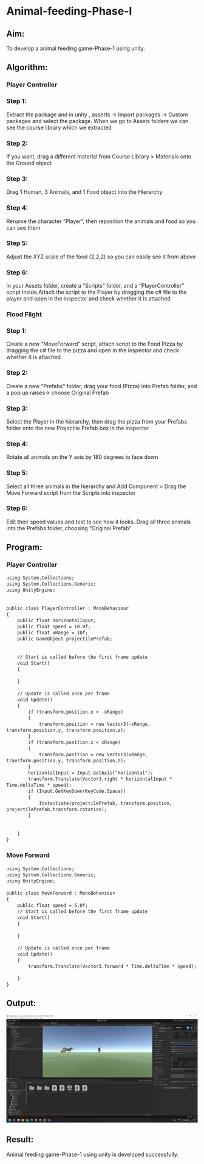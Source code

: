 # Animal-feeding-Phase-I

## Aim: 
To develop a animal feeding game-Phase-1 using unity.
## Algorithm:

### Player Controller
### Step 1: 
Extract the package and in unity , asserts -> Import packages -> Custom packages and select the package. When we go to Assets folders we can see the course library which we extracted
### Step 2:
 If you want, drag a different material from Course Library > Materials onto the Ground object
### Step 3:
 Drag 1 Human, 3 Animals, and 1 Food object into the Hierarchy
### Step 4:
 Rename the character “Player”, then reposition the animals and food so you can see them
### Step 5:
 Adjust the XYZ scale of the food (2,2,2) so you can easily see it from above
### Step 6:
 In your Assets folder, create a “Scripts” folder, and a “PlayerController” script inside.Attach the script to the Player by dragging the c# file to the player and open in the inspector and check whether it is attached

### Flood Flight
### Step 1:
 Create a new “MoveForward” script, attach script to the Food Pizza by dragging the c# file to the pizza and open in the inspector and check whether it is attached
### Step 2:
 Create a new “Prefabs” folder, drag your food (Pizza) into Prefab folder, and a pop up raises-> choose Original Prefab
### Step 3:
 Select the Player in the hierarchy, then drag the pizza from your Prefabs folder onto the new Projectile Prefab box in the inspector
### Step 4:
 Rotate all animals on the Y axis by 180 degrees to face down
### Step 5:
 Select all three animals in the hierarchy and Add Component > Drag the Move Forward script from the Scripts into inspector
### Step 6:
 Edit their speed values and test to see how it looks. Drag all three animals into the Prefabs folder, choosing “Original Prefab”

## Program:
### Player Controller
```
using System.Collections;
using System.Collections.Generic;
using UnityEngine;


public class PlayerController : MonoBehaviour
{
    public float horizontalInput;
    public float speed = 10.0f;
    public float xRange = 10f;
    public GameObject projectilePrefab;


    // Start is called before the first frame update
    void Start()
    {

    }

    // Update is called once per frame
    void Update()
    {
        if (transform.position.x < -xRange)
        {
            transform.position = new Vector3(-xRange, transform.position.y, transform.position.z);
        }
        if (transform.position.x < xRange)
        {
            transform.position = new Vector3(xRange, transform.position.y, transform.position.z);
        }
        horizontalInput = Input.GetAxis("Horizontal");
        transform.Translate(Vector3.right * horizontalInput * Time.deltaTime * speed);
        if (Input.GetKeyDown(KeyCode.Space))
        {
            Instantiate(projectilePrefab, transform.position, projectilePrefab.transform.rotation);
        }


    }
}
```
### Move Forward
```
using System.Collections;
using System.Collections.Generic;
using UnityEngine;

public class MoveForward : MonoBehaviour
{
    public float speed = 5.0f;
    // Start is called before the first frame update
    void Start()
    {

    }

    // Update is called once per frame
    void Update()
    {
        transform.Translate(Vector3.forward * Time.deltaTime * speed);

    }
}
```

## Output:
![ou](./Phase%201.png)
## Result:
Animal feeding game-Phase-1 using unity is developed successfully.